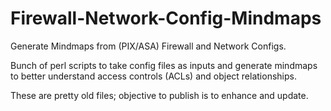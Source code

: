 # Firewall-Network-Config-Mindmaps

Generate Mindmaps from (PIX/ASA) Firewall and Network Configs.

Bunch of perl scripts to take config files as inputs and generate mindmaps to better understand access controls (ACLs) and object relationships.

These are pretty old files; objective to publish is to enhance and update.

